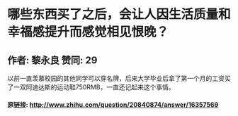 # 哪些东西买了之后，会让人因生活质量和幸福感提升而感觉相见恨晚？
## 作者: 黎永良  赞同: 29
以前一直羡慕校园的其他同学可以穿名牌，后来大学毕业后拿了第一个月的工资买了一双阿迪达斯的运动鞋750RMB，一直还记起来这个事情。

#### 原链接: http://www.zhihu.com/question/20840874/answer/16357569
